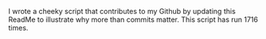 I wrote a cheeky script that contributes to my Github by updating this ReadMe to illustrate why more than commits matter. This script has run 1716 times.